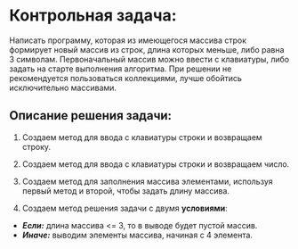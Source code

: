 # Контрольная задача:

Написать программу, которая из имеющегося массива строк формирует новый массив из строк, длина которых меньше, либо равна 3 символам. Первоначальный массив можно ввести с клавиатуры, либо задать на старте выполнения алгоритма. При решении не рекомендуется пользоваться коллекциями, лучше обойтись исключительно массивами.

## Описание решения задачи:

1. Создаем метод для ввода с клавиатуры строки и возвращаем строку.

2. Создаем метод для ввода с клавиатуры строки и возвращаем число.

3. Создаем метод для заполнения массива элементами, используя первый метод и второй, чтобы задать длину массива.

4. Создаем метод решения задачи с двумя **условиями**:
* ***Если:*** длина массива <= 3, то в выводе будет пустой массив.
* ***Иначе:*** выводим элементы массива, начиная с 4 элемента.